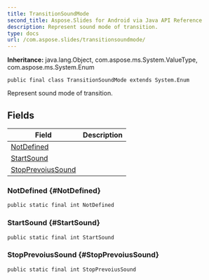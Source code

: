 ```yaml
---
title: TransitionSoundMode
second_title: Aspose.Slides for Android via Java API Reference
description: Represent sound mode of transition.
type: docs
url: /com.aspose.slides/transitionsoundmode/
---
```

**Inheritance:**
java.lang.Object, com.aspose.ms.System.ValueType, com.aspose.ms.System.Enum
```
public final class TransitionSoundMode extends System.Enum
```

Represent sound mode of transition.
## Fields

| Field | Description |
| --- | --- |
| [NotDefined](#NotDefined) |  |
| [StartSound](#StartSound) |  |
| [StopPrevoiusSound](#StopPrevoiusSound) |  |
### NotDefined {#NotDefined}
```
public static final int NotDefined
```




### StartSound {#StartSound}
```
public static final int StartSound
```




### StopPrevoiusSound {#StopPrevoiusSound}
```
public static final int StopPrevoiusSound
```




